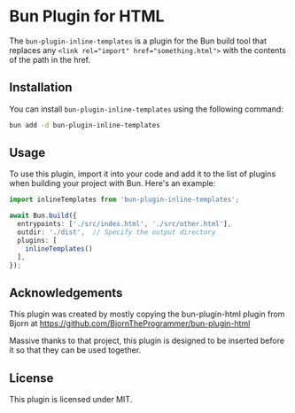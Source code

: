 # Bun Plugin for HTML

The `bun-plugin-inline-templates` is a plugin for the Bun build tool that replaces any `<link rel="import" href="something.html">` with the contents of the path in the href.

## Installation

You can install `bun-plugin-inline-templates` using the following command:

```bash
bun add -d bun-plugin-inline-templates
```

## Usage

To use this plugin, import it into your code and add it to the list of plugins when building your project with Bun. Here's an example:

```typescript
import inlineTemplates from 'bun-plugin-inline-templates';

await Bun.build({
  entrypoints: ['./src/index.html', './src/other.html'],
  outdir: './dist',  // Specify the output directory
  plugins: [
    inlineTemplates()
  ],
});
```

## Acknowledgements

This plugin was created by mostly copying the bun-plugin-html plugin from Bjorn at https://github.com/BjornTheProgrammer/bun-plugin-html

Massive thanks to that project, this plugin is designed to be inserted before it so that they can be used together.

## License

This plugin is licensed under MIT.
